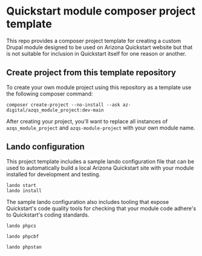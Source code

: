 # Quickstart module composer project template

This repo provides a composer project template for creating a custom Drupal
module designed to be used on Arizona Quickstart website but that is not
suitable for inclusion in Quickstart itself for one reason or another.

## Create project from this template repository
To create your own module project using this repository as a template use the
following composer command:
```
composer create-project --no-install --ask az-digital/azqs_module_project:dev-main
```

After creating your project, you'll want to replace all instances of
`azqs_module_project` and `azqs-module-project` with your own module name.

## Lando configuration
This project template includes a sample lando configuration file that can be
used to automatically build a local Arizona Quickstart site with your module
installed for development and testing.
```
lando start
lando install
```

The sample lando configuration also includes tooling that expose Quickstart's
code quality tools for checking that your module code adhere's to Quickstart's
coding standards.
```
lando phpcs

lando phpcbf

lando phpstan
```
